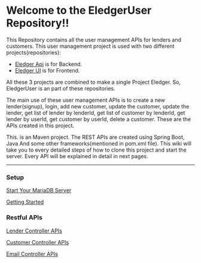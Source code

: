 # Welcome to the EledgerUser Repository!!

This Repository contains all the user management APIs for lenders and customers. This user management project is used with two different projects(repositories):
* [Eledger Api](https://github.com/royforge/eledgerapi) is for Backend.
* [Eledger UI](https://github.com/royforge/eledgerui) is for Frontend.

All these 3 projects are combined to make a single Project Eledger. So, EledgerUser is an part of these repositories.

The main use of these user management APIs is to create a new lender(signup), login, add new customer, update the customer, update the lender, get list of lender by lenderId, get list of customer by lenderId, get lender by userId, get customer by userId, delete a customer. These are the APIs created in this project. 

This. is an Maven project. The REST APIs are created using Spring Boot, Java And some other frameworks(mentioned in pom.xml file). This wiki will take you to every detailed steps of how to clone this project and start the server. Every API will be explained in detail in next pages.

***

### Setup
[Start Your MariaDB Server](https://github.com/arpitgoyal43/EledgerUser/wiki/Start-Your-MariaDB-server)

[Getting Started](https://github.com/arpitgoyal43/EledgerUser/wiki/Getting-Started)

### Restful APIs
[Lender Controller APIs](https://github.com/arpitgoyal43/EledgerUser/wiki/Lender-Controller-APIs)

[Customer Controller APIs](https://github.com/arpitgoyal43/EledgerUser/wiki/Customer-Controller-APIs)

[Email Controller APIs](https://github.com/arpitgoyal43/EledgerUser/wiki/Email-Controller-APIs)
